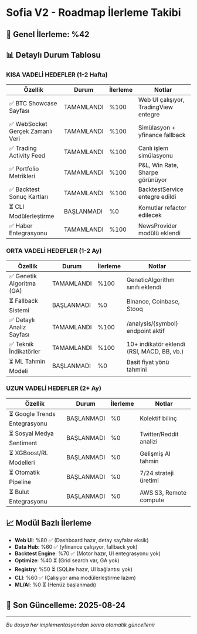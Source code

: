 # Sofia V2 - Roadmap İlerleme Takibi

## 🎯 Genel İlerleme: %42

## 📊 Detaylı Durum Tablosu

### KISA VADELİ HEDEFLER (1-2 Hafta)
| Özellik | Durum | İlerleme | Notlar |
|---------|-------|----------|--------|
| ✅ BTC Showcase Sayfası | TAMAMLANDI | %100 | Web UI çalışıyor, TradingView entegre |
| ✅ WebSocket Gerçek Zamanlı Veri | TAMAMLANDI | %100 | Simülasyon + yfinance fallback |
| ✅ Trading Activity Feed | TAMAMLANDI | %100 | Canlı işlem simülasyonu |
| ✅ Portfolio Metrikleri | TAMAMLANDI | %100 | P&L, Win Rate, Sharpe görünüyor |
| ✅ Backtest Sonuç Kartları | TAMAMLANDI | %100 | BacktestService entegre edildi |
| ⏳ CLI Modülerleştirme | BAŞLANMADI | %0 | Komutlar refactor edilecek |
| ✅ Haber Entegrasyonu | TAMAMLANDI | %100 | NewsProvider modülü eklendi |

### ORTA VADELİ HEDEFLER (1-2 Ay)
| Özellik | Durum | İlerleme | Notlar |
|---------|-------|----------|--------|
| ✅ Genetik Algoritma (GA) | TAMAMLANDI | %100 | GeneticAlgorithm sınıfı eklendi |
| ⏳ Fallback Sistemi | BAŞLANMADI | %0 | Binance, Coinbase, Stooq |
| ✅ Detaylı Analiz Sayfası | TAMAMLANDI | %100 | /analysis/{symbol} endpoint aktif |
| ✅ Teknik İndikatörler | TAMAMLANDI | %100 | 10+ indikatör eklendi (RSI, MACD, BB, vb.) |
| ⏳ ML Tahmin Modeli | BAŞLANMADI | %0 | Basit fiyat yönü tahmini |

### UZUN VADELİ HEDEFLER (2+ Ay)
| Özellik | Durum | İlerleme | Notlar |
|---------|-------|----------|--------|
| ⏳ Google Trends Entegrasyonu | BAŞLANMADI | %0 | Kolektif bilinç |
| ⏳ Sosyal Medya Sentiment | BAŞLANMADI | %0 | Twitter/Reddit analizi |
| ⏳ XGBoost/RL Modelleri | BAŞLANMADI | %0 | Gelişmiş AI tahmin |
| ⏳ Otomatik Pipeline | BAŞLANMADI | %0 | 7/24 strateji üretimi |
| ⏳ Bulut Entegrasyonu | BAŞLANMADI | %0 | AWS S3, Remote compute |

## 📈 Modül Bazlı İlerleme

- **Web UI**: %80 ✅ (Dashboard hazır, detay sayfalar eksik)
- **Data Hub**: %60 ✅ (yfinance çalışıyor, fallback yok)
- **Backtest Engine**: %70 ✅ (Motor hazır, UI entegrasyonu yok)
- **Optimize**: %40 ⏳ (Grid search var, GA yok)
- **Registry**: %50 ⏳ (SQLite hazır, UI bağlantısı yok)
- **CLI**: %60 ✅ (Çalışıyor ama modülerleştirme lazım)
- **ML/AI**: %0 ⏳ (Henüz başlanmadı)

## 🔄 Son Güncelleme: 2025-08-24

---
*Bu dosya her implementasyondan sonra otomatik güncellenir*